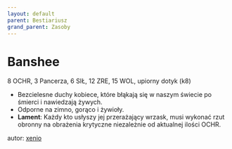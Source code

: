```yaml
---
layout: default
parent: Bestiariusz
grand_parent: Zasoby
---
```


# Banshee

8 OCHR, 3 Pancerza, 6 SIŁ, 12 ZRE,  15 WOL, upiorny dotyk (k8)

- Bezcielesne duchy kobiece, które błąkają się w naszym świecie po śmierci i nawiedzają żywych.
- Odporne na zimno, gorąco i żywioły.
- **Lament**: Każdy kto usłyszy jej przerażający wrzask, musi wykonać rzut obronny na obrażenia krytyczne niezależnie od aktualnej ilości OCHR.

autor: [xenio](https://xenioinabottle.blogspot.com)
